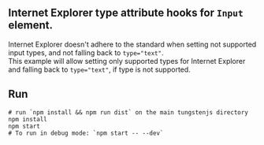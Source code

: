 ## Internet Explorer type attribute hooks for `Input` element.

Internet Explorer doesn't adhere to the standard when setting not supported input types, and not falling back to `type="text"`.<br>
This example will allow setting only supported types for Internet Explorer and falling back to `type="text"`, if type is not supported.

## Run

```
# run `npm install && npm run dist` on the main tungstenjs directory
npm install
npm start
# To run in debug mode: `npm start -- --dev`
```

